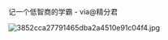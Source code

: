 记一个低智商的学霸 - via@精分君

![3852cca27791465dba2a4510e91c04f4.jpg](https://wxlzmt.github.io/cdn1/ext/qw/groups/20016/3852cca27791465dba2a4510e91c04f4.jpg)
